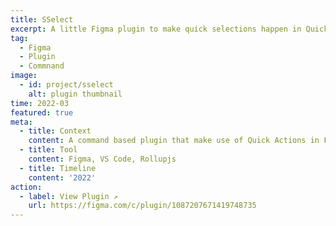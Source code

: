 ```yaml
---
title: SSelect
excerpt: A little Figma plugin to make quick selections happen in Quick Actions.
tag:
  - Figma
  - Plugin
  - Commnand
image:
  - id: project/sselect
    alt: plugin thumbnail
time: 2022-03
featured: true
meta:
  - title: Context
    content: A command based plugin that make use of Quick Actions in Figma to make search/selection quicker and without tons of shift and clicks. A project to learn more about Figma plugin APIs.
  - title: Tool
    content: Figma, VS Code, Rollupjs
  - title: Timeline
    content: '2022'
action:
  - label: View Plugin ↗
    url: https://figma.com/c/plugin/1087207671419748735
---
```

